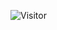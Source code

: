 ![Visitor](https://upload.wikimedia.org/wikipedia/commons/thumb/9/9d/VisitorDiagram.svg/300px-VisitorDiagram.svg.png)
